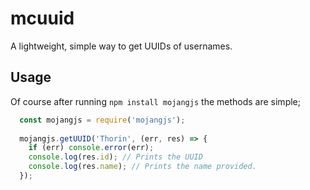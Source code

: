 # mcuuid
A lightweight, simple way to get UUIDs of usernames.
## Usage
Of course after running `npm install mojangjs` the methods are simple;
```js
  const mojangjs = require('mojangjs');
  
  mojangjs.getUUID('Thorin', (err, res) => {
  	if (err) console.error(err);
  	console.log(res.id); // Prints the UUID
  	console.log(res.name); // Prints the name provided.
  });
```
